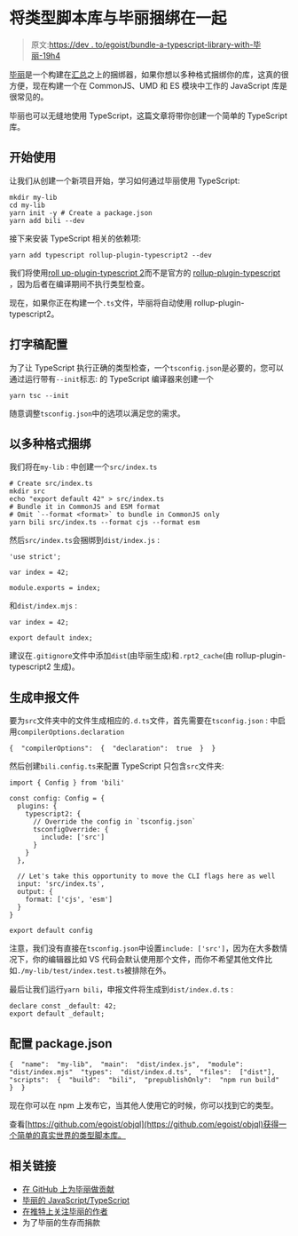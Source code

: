 # 将类型脚本库与毕丽捆绑在一起

> 原文:[https://dev . to/egoist/bundle-a-typescript-library-with-毕丽-19h4](https://dev.to/egoist/bundle-a-typescript-library-with-bili-19h4)

[毕丽](https://bili.egoist.sh)是一个构建在[汇总](https://rollupjs.org)之上的捆绑器，如果你想以多种格式捆绑你的库，这真的很方便，现在构建一个在 CommonJS、UMD 和 ES 模块中工作的 JavaScript 库是很常见的。

毕丽也可以无缝地使用 TypeScript，这篇文章将带你创建一个简单的 TypeScript 库。

## [](#get-started)开始使用

让我们从创建一个新项目开始，学习如何通过毕丽使用 TypeScript:

```
mkdir my-lib
cd my-lib
yarn init -y # Create a package.json
yarn add bili --dev 
```

接下来安装 TypeScript 相关的依赖项:

```
yarn add typescript rollup-plugin-typescript2 --dev 
```

我们将使用[roll up-plugin-typescript 2](https://github.com/ezolenko/rollup-plugin-typescript2)而不是官方的 [rollup-plugin-typescript](https://github.com/rollup/rollup-plugin-typescript) ，因为后者在编译期间不执行类型检查。

现在，如果你正在构建一个`.ts`文件，毕丽将自动使用 rollup-plugin-typescript2。

## [](#typescript-config)打字稿配置

为了让 TypeScript 执行正确的类型检查，一个`tsconfig.json`是必要的，您可以通过运行带有`--init`标志:
的 TypeScript 编译器来创建一个

```
yarn tsc --init 
```

随意调整`tsconfig.json`中的选项以满足您的需求。

## [](#bundle-in-multiple-formats)以多种格式捆绑

我们将在`my-lib` :
中创建一个`src/index.ts`

```
# Create src/index.ts
mkdir src
echo "export default 42" > src/index.ts
# Bundle it in CommonJS and ESM format
# Omit `--format <format>` to bundle in CommonJS only
yarn bili src/index.ts --format cjs --format esm 
```

然后`src/index.ts`会捆绑到`dist/index.js` :

```
'use strict';

var index = 42;

module.exports = index; 
```

和`dist/index.mjs` :

```
var index = 42;

export default index; 
```

建议在`.gitignore`文件中添加`dist`(由毕丽生成)和`.rpt2_cache`(由 rollup-plugin-typescript2 生成)。

## [](#generate-declaration-files)生成申报文件

要为`src`文件夹中的文件生成相应的`.d.ts`文件，首先需要在`tsconfig.json` :
中启用`compilerOptions.declaration`

```
{  "compilerOptions":  {  "declaration":  true  }  } 
```

然后创建`bili.config.ts`来配置 TypeScript 只包含`src`文件夹:

```
import { Config } from 'bili'

const config: Config = {
  plugins: {
    typescript2: {
      // Override the config in `tsconfig.json`
      tsconfigOverride: {
        include: ['src']
      }
    }
  },

  // Let's take this opportunity to move the CLI flags here as well
  input: 'src/index.ts',
  output: {
    format: ['cjs', 'esm']
  }
}

export default config 
```

注意，我们没有直接在`tsconfig.json`中设置`include: ['src']`，因为在大多数情况下，你的编辑器比如 VS 代码会默认使用那个文件，而你不希望其他文件比如`./my-lib/test/index.test.ts`被排除在外。

最后让我们运行`yarn bili`，申报文件将生成到`dist/index.d.ts` :

```
declare const _default: 42;
export default _default; 
```

## [](#configure-packagejson)配置 package.json

```
{  "name":  "my-lib",  "main":  "dist/index.js",  "module":  "dist/index.mjs"  "types":  "dist/index.d.ts",  "files":  ["dist"],  "scripts":  {  "build":  "bili",  "prepublishOnly":  "npm run build"  }  } 
```

现在你可以在 npm 上发布它，当其他人使用它的时候，你可以找到它的类型。

查看[https://github.com/egoist/objql](https://github.com/egoist/objql)获得一个简单的真实世界的类型脚本库。

## [](#related-links)相关链接

*   [在 GitHub 上为毕丽做贡献](https://github.com/egoist/bili)
*   [毕丽的 JavaScript/TypeScript](https://bili.egoist.sh/#/recipes/javascript)
*   [在推特上关注毕丽的作者](https://twitter.com/_egoistlily)
*   为了毕丽的生存而捐款